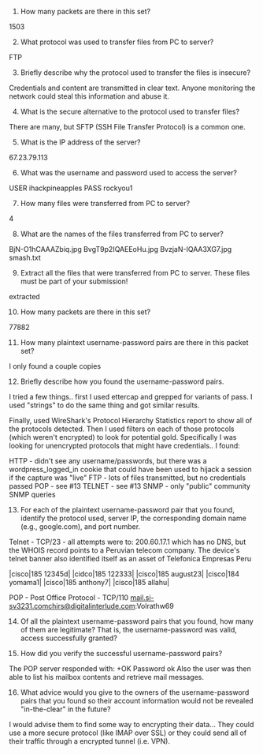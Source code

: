 1. How many packets are there in this set?

1503

2. What protocol was used to transfer files from PC to server?

FTP

3. Briefly describe why the protocol used to transfer the files is insecure?

Credentials and content are transmitted in clear text.  Anyone monitoring the network could steal this information and abuse it.

4. What is the secure alternative to the protocol used to transfer files?

There are many, but SFTP (SSH File Transfer Protocol) is a common one.

5. What is the IP address of the server?

67.23.79.113

6. What was the username and password used to access the server?

USER ihackpineapples
PASS rockyou1

7. How many files were transferred from PC to server?

4

8. What are the names of the files transferred from PC to server?

BjN-O1hCAAAZbiq.jpg
BvgT9p2IQAEEoHu.jpg
BvzjaN-IQAA3XG7.jpg
smash.txt

9. Extract all the files that were transferred from PC to server. These files must be part of your submission!

extracted



10. How many packets are there in this set?

77882

11. How many plaintext username-password pairs are there in this packet set?

I only found a couple copies 

12. Briefly describe how you found the username-password pairs.

I tried a few things..  first I used ettercap and grepped for variants of pass.   I used "strings" to do the same thing and got similar results.

Finally, used WireShark's Protocol Hierarchy Statistics report to show all of the protocols detected.  Then I used filters on each of those protocols (which weren't encrypted) to look for potential gold.  Specifically I was looking for unencrypted protocols that might have credentials..   I found:

HTTP - didn't see any username/passwords, but there was a wordpress_logged_in cookie that could have been used to hijack a session if the capture was "live"
FTP - lots of files transmitted, but no credentials passed
POP - see #13
TELNET - see #13
SNMP - only "public" community SNMP queries


13. For each of the plaintext username-password pair that you found, identify the protocol used, server IP, the corresponding domain name (e.g., google.com), and port number.

Telnet - TCP/23 - all attempts were to:   200.60.17.1 which has no DNS, but the WHOIS record points to a Peruvian telecom company.  The device's telnet banner also identified itself as an asset of Telefonica Empresas Peru
 
|cisco|185 12345d|
|cidco|185 122333|
|cisco|185 august23|
|cisco|184 yomama1|
|cisco|185 anthony7|
|cisco|185 allahu|

POP - Post Office Protocol - TCP/110
mail.si-sv3231.comchirs@digitalinterlude.com:Volrathw69


14. Of all the plaintext username-password pairs that you found, how many of them are legitimate? That is, the username-password was valid, access successfully granted?


15. How did you verify the successful username-password pairs?

The POP server responded with:
+OK Password ok
Also the user was then able to list his mailbox contents and retrieve mail messages.

16. What advice would you give to the owners of the username-password pairs that you found so their account information would not be revealed "in-the-clear" in the future?

I would advise them to find some way to encrypting their data...   They could use a more secure protocol (like IMAP over SSL) or they could send all of their traffic through a encrypted tunnel (i.e. VPN).  

